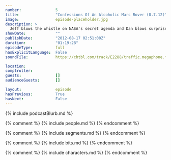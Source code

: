 ```yaml
---
number:               5
title:                "Confessions Of An Alcoholic Mars Rover (8.7.12)"
image:                episode-placeholder.jpg
description: >
  Jeff blows the whistle on NASA's secret agenda and Dan blows surprise guest Chris Hardwick!
showDate:             ""
publishDate:          "2012-08-17 02:51:00Z"
duration:             "01:19:28"
episodeType:          full
hasExplicitLanguage:  False
soundFile:            https://chtbl.com/track/E2288/traffic.megaphone.fm/STA8937834520.mp3?updated=1555698703

location:             
comptroller:          
guests:               []
audienceGuests:       []

layout:               episode
hasPrevious:          True
hasNext:              False
---
```


{% include podcastBlurb.md %}

{% comment %}
{% include people.md %}
{% endcomment %}

{% comment %}
{% include segments.md %}
{% endcomment %}

{% comment %}
{% include bits.md %}
{% endcomment %}

{% comment %}
{% include characters.md %}
{% endcomment %}
